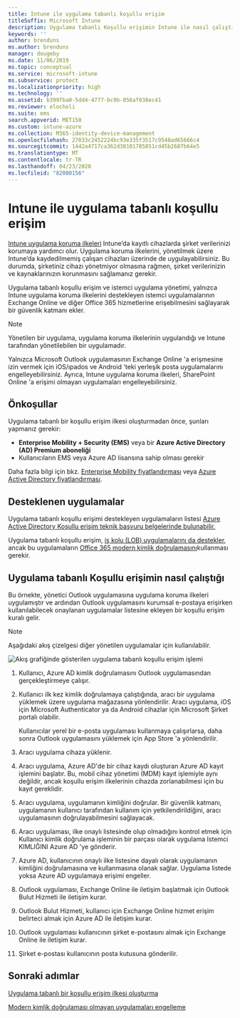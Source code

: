 ```yaml
---
title: Intune ile uygulama tabanlı koşullu erişim
titleSuffix: Microsoft Intune
description: Uygulama tabanlı Koşullu erişimin Intune ile nasıl çalıştığını öğrenin.
keywords: ''
author: brenduns
ms.author: brenduns
manager: dougeby
ms.date: 11/06/2019
ms.topic: conceptual
ms.service: microsoft-intune
ms.subservice: protect
ms.localizationpriority: high
ms.technology: ''
ms.assetid: b399fba0-5dd4-4777-bc9b-856af038ec41
ms.reviewer: elocholi
ms.suite: ems
search.appverid: MET150
ms.custom: intune-azure
ms.collection: M365-identity-device-management
ms.openlocfilehash: 27033c2452224bc93e335f3517c9548ad65666c4
ms.sourcegitcommit: 1442a4717ca362d38101785851cd45b2687b64e5
ms.translationtype: MT
ms.contentlocale: tr-TR
ms.lasthandoff: 04/23/2020
ms.locfileid: "82080156"
---
```

# <a name="app-based-conditional-access-with-intune"></a>Intune ile uygulama tabanlı koşullu erişim

[Intune uygulama koruma ilkeleri](../apps/app-protection-policy.md) Intune’da kayıtlı cihazlarda şirket verilerinizi korumaya yardımcı olur. Uygulama koruma ilkelerini, yönetilmek üzere Intune’da kaydedilmemiş çalışan cihazları üzerinde de uygulayabilirsiniz. Bu durumda, şirketiniz cihazı yönetmiyor olmasına rağmen, şirket verilerinizin ve kaynaklarınızın korunmasını sağlamanız gerekir.

Uygulama tabanlı koşullu erişim ve istemci uygulama yönetimi, yalnızca Intune uygulama koruma ilkelerini destekleyen istemci uygulamalarının Exchange Online ve diğer Office 365 hizmetlerine erişebilmesini sağlayarak bir güvenlik katmanı ekler.

> [!NOTE]
> Yönetilen bir uygulama, uygulama koruma ilkelerinin uygulandığı ve Intune tarafından yönetilebilen bir uygulamadır.

Yalnızca Microsoft Outlook uygulamasının Exchange Online 'a erişmesine izin vermek için iOS/ıpados ve Android 'teki yerleşik posta uygulamalarını engelleyebilirsiniz. Ayrıca, Intune uygulama koruma ilkeleri, SharePoint Online 'a erişimi olmayan uygulamaları engelleyebilirsiniz.

## <a name="prerequisites"></a>Önkoşullar

Uygulama tabanlı bir koşullu erişim ilkesi oluşturmadan önce, şunları yapmanız gerekir:

- **Enterprise Mobility + Security (EMS)** veya bir **Azure Active Directory (AD) Premium aboneliği**
- Kullanıcıların EMS veya Azure AD lisansına sahip olması gerekir

Daha fazla bilgi için bkz. [Enterprise Mobility fiyatlandırması](https://www.microsoft.com/cloud-platform/enterprise-mobility-pricing) veya [Azure Active Directory fiyatlandırması](https://azure.microsoft.com/pricing/details/active-directory/).

## <a name="supported-apps"></a>Desteklenen uygulamalar

Uygulama tabanlı koşullu erişimi destekleyen uygulamaların listesi [Azure Active Directory Koşullu erişim teknik başvuru belgelerinde bulunabilir.](https://docs.microsoft.com/azure/active-directory/active-directory-conditional-access-technical-reference)

Uygulama tabanlı koşullu erişim, [iş kolu (LOB) uygulamalarını da destekler](app-modern-authentication-block.md), ancak bu uygulamaların [Office 365 modern kimlik doğrulamasını](https://support.office.com/article/Using-Office-365-modern-authentication-with-Office-clients-776c0036-66fd-41cb-8928-5495c0f9168a)kullanması gerekir. 

## <a name="how-app-based-conditional-access-works"></a>Uygulama tabanlı Koşullu erişimin nasıl çalıştığı

Bu örnekte, yönetici Outlook uygulamasına uygulama koruma ilkeleri uygulamıştır ve ardından Outlook uygulamasını kurumsal e-postaya erişirken kullanılabilecek onaylanan uygulamalar listesine ekleyen bir koşullu erişim kuralı gelir.

> [!NOTE]
> Aşağıdaki akış çizelgesi diğer yönetilen uygulamalar için kullanılabilir.

![Akış grafiğinde gösterilen uygulama tabanlı koşullu erişim işlemi](./media/app-based-conditional-access-intune/ca-intune-common-ways-3.png)

1. Kullanıcı, Azure AD kimlik doğrulamasını Outlook uygulamasından gerçekleştirmeye çalışır.

2. Kullanıcı ilk kez kimlik doğrulamaya çalıştığında, aracı bir uygulama yüklemek üzere uygulama mağazasına yönlendirilir. Aracı uygulama, iOS için Microsoft Authenticator ya da Android cihazlar için Microsoft Şirket portalı olabilir.

   Kullanıcılar yerel bir e-posta uygulaması kullanmaya çalışırlarsa, daha sonra Outlook uygulamasını yüklemek için App Store 'a yönlendirilir.

3. Aracı uygulama cihaza yüklenir.

4. Aracı uygulama, Azure AD'de bir cihaz kaydı oluşturan Azure AD kayıt işlemini başlatır. Bu, mobil cihaz yönetimi (MDM) kayıt işlemiyle aynı değildir, ancak koşullu erişim ilkelerinin cihazda zorlanabilmesi için bu kayıt gereklidir.

5. Aracı uygulama, uygulamanın kimliğini doğrular. Bir güvenlik katmanı, uygulamanın kullanıcı tarafından kullanım için yetkilendirildiğini, aracı uygulamasının doğrulayabilmesini sağlayacak.

6. Aracı uygulaması, ilke onaylı listesinde olup olmadığını kontrol etmek için Kullanıcı kimlik doğrulama işleminin bir parçası olarak uygulama Istemci KIMLIĞINI Azure AD 'ye gönderir.

7. Azure AD, kullanıcının onaylı ilke listesine dayalı olarak uygulamanın kimliğini doğrulamasına ve kullanmasına olanak sağlar. Uygulama listede yoksa Azure AD uygulamaya erişimi engeller.

8. Outlook uygulaması, Exchange Online ile iletişim başlatmak için Outlook Bulut Hizmeti ile iletişim kurar.

9. Outlook Bulut Hizmeti, kullanıcı için Exchange Online hizmet erişim belirteci almak için Azure AD ile iletişim kurar.

10. Outlook uygulaması kullanıcının şirket e-postasını almak için Exchange Online ile iletişim kurar.

11. Şirket e-postası kullanıcının posta kutusuna gönderilir.

## <a name="next-steps"></a>Sonraki adımlar
[Uygulama tabanlı bir koşullu erişim ilkesi oluşturma](app-based-conditional-access-intune-create.md)

[Modern kimlik doğrulaması olmayan uygulamaları engelleme](app-modern-authentication-block.md)
